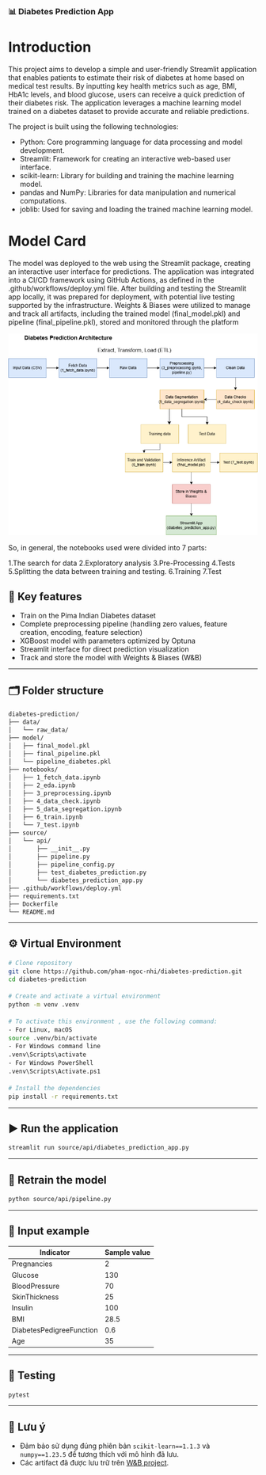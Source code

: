 ### 📊 Diabetes Prediction App
# Introduction

This project aims to develop a simple and user-friendly Streamlit application that enables patients to estimate their risk of diabetes at home based on medical test results. By inputting key health metrics such as age, BMI, HbA1c levels, and blood glucose, users can receive a quick prediction of their diabetes risk. The application leverages a machine learning model trained on a diabetes dataset to provide accurate and reliable predictions.

The project is built using the following technologies:

- Python: Core programming language for data processing and model development.
- Streamlit: Framework for creating an interactive web-based user interface.
- scikit-learn: Library for building and training the machine learning model.
- pandas and NumPy: Libraries for data manipulation and numerical computations.
- joblib: Used for saving and loading the trained machine learning model.

# Model Card

The model was deployed to the web using the Streamlit package, creating an interactive user interface for predictions. The application was integrated into a CI/CD framework using GitHub Actions, as defined in the .github/workflows/deploy.yml file. After building and testing the Streamlit app locally, it was prepared for deployment, with potential live testing supported by the infrastructure. Weights & Biases were utilized to manage and track all artifacts, including the trained model (final_model.pkl) and pipeline (final_pipeline.pkl), stored and monitored through the platform

![Project Architecture](MLOps_diabetes_architecture.png)

So, in general, the notebooks used were divided into 7 parts:

1.The search for data
2.Exploratory analysis
3.Pre-Processing
4.Tests
5.Splitting the data between training and testing.
6.Training
7.Test

## 🚀 Key features
- Train on the Pima Indian Diabetes dataset
- Complete preprocessing pipeline (handling zero values, feature creation, encoding, feature selection)
- XGBoost model with parameters optimized by Optuna
- Streamlit interface for direct prediction visualization
- Track and store the model with Weights & Biases (W&B)
---

## 🗂️ Folder structure

```
diabetes-prediction/
├── data/
│   └── raw_data/
├── model/
│   ├── final_model.pkl
│   ├── final_pipeline.pkl
│   └── pipeline_diabetes.pkl
├── notebooks/
│   ├── 1_fetch_data.ipynb
│   ├── 2_eda.ipynb
│   ├── 3_preprocessing.ipynb
│   ├── 4_data_check.ipynb
│   ├── 5_data_segregation.ipynb
│   ├── 6_train.ipynb
│   └── 7_test.ipynb
├── source/
│   └── api/
│       ├── __init__.py
│       ├── pipeline.py
│       ├── pipeline_config.py
│       ├── test_diabetes_prediction.py
│       └── diabetes_prediction_app.py
├── .github/workflows/deploy.yml
├── requirements.txt
├── Dockerfile
└── README.md
```

---

## ⚙️ Virtual Environment
```bash
# Clone repository
git clone https://github.com/pham-ngoc-nhi/diabetes-prediction.git
cd diabetes-prediction

# Create and activate a virtual environment
python -m venv .venv

# To activate this environment , use the following command:
- For Linux, macOS
source .venv/bin/activate
- For Windows command line
.venv\Scripts\activate
- For Windows PowerShell
.venv\Scripts\Activate.ps1

# Install the dependencies
pip install -r requirements.txt
```

---

## ▶️ Run the application

```bash
streamlit run source/api/diabetes_prediction_app.py
```

---

## 🧠 Retrain the model

```bash
python source/api/pipeline.py
```

---

## 📝 Input example

| Indicator                  | Sample value|
|----------------------------|-------------|
| Pregnancies                | 2           |
| Glucose                    | 130         |
| BloodPressure              | 70          |
| SkinThickness              | 25          |
| Insulin                    | 100         |
| BMI                        | 28.5        |
| DiabetesPedigreeFunction   | 0.6         |
| Age                        | 35          |

---

## 🧪 Testing

```bash
pytest
```

---

## 📌 Lưu ý

- Đảm bảo sử dụng đúng phiên bản `scikit-learn==1.1.3` và `numpy==1.23.5` để tương thích với mô hình đã lưu.
- Các artifact đã được lưu trữ trên [W&B project](https://wandb.ai/ngocnhi-p4work-national-economics-university/diabetes).
